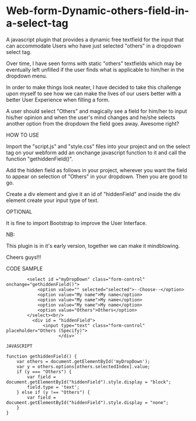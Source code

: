 # Web-form-Dynamic-others-field-in-a-select-tag

A javascript plugin that provides a dynamic free textfield for the input that can accommodate Users who have just selected "others" in a 
dropdown select tag.

Over time, I have seen forms with static "others" textfields which may be eventually left unfilled if the user finds what is applicable to 
him/her in the dropdown menu.

In order to make things look neater, I have decided to take this challenge upon myself to see how we can make the lives of our users better 
with a better User Experience when filling a form. 

A user should select "Others" and magically see a field for him/her to input his/her opinion and when the user's mind changes and he/she 
selects another option from the dropdown the field goes away. Awesome right?


HOW TO USE

Import the "script.js" and "style.css" files into your project and on the select tag on your webform add an onchange javascript function to it 
and call the function "gethiddenField()".


Add the hidden field as follows in your project, wherever you want the field to appear on selection of "Others" in your dropdown.
Then you are good to go.

Create a div element and give it an id of "hiddenField" and inside the div element create your input type of text.

OPTIONAL

It is fine to import Bootstrap to improve the User Interface.

NB:

This plugin is in it's early version, together we can make it mindblowing. 

Cheers guys!!!

CODE SAMPLE

```<h1>Demo</h1><br/><br/>
        <select id ="myDropDown" class="form-control" onchange="gethiddenField()">
            <option value="" selected="selected">--Choose--</option>
            <option value="My name">My name</option>
            <option value="My name">My name</option>
            <option value="My name">My name</option>
            <option value="Others">Others</option>
        </select><br/>
          <div id = "hiddenField">
              <input type="text" class="form-control"  placeholder="Others (Specify)">
                    </div>```

JAVASCRIPT

function gethiddenField() {
    var others = document.getElementById('myDropDown');
    var y = others.options[others.selectedIndex].value;
    if (y === "Others") {
        var field = document.getElementById("hiddenField").style.display = "block";
        field.type = 'text';
    } else if (y !== "Others") {
        var field = document.getElementById("hiddenField").style.display = "none";
    }
}

